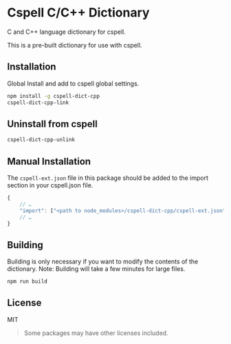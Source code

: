# Cspell C/C++ Dictionary

C and C++ language dictionary for cspell.

This is a pre-built dictionary for use with cspell.

## Installation

Global Install and add to cspell global settings.

```sh
npm install -g cspell-dict-cpp
cspell-dict-cpp-link
```

## Uninstall from cspell

```sh
cspell-dict-cpp-unlink
```

## Manual Installation

The `cspell-ext.json` file in this package should be added to the import section in your cspell.json file.
```javascript
{
    // …
    "import": ["<path to node_modules>/cspell-dict-cpp/cspell-ext.json"],
    // …
}
```

## Building

Building is only necessary if you want to modify the contents of the dictionary.  Note: Building will take a few minutes for large files.

```sh
npm run build
```

## License

MIT
> Some packages may have other licenses included.
